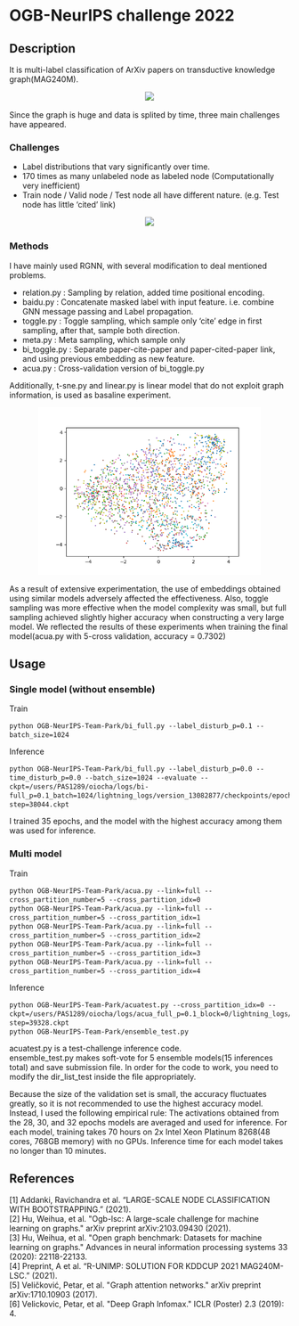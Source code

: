 # OGB-NeurIPS challenge 2022

## Description
It is multi-label classification of ArXiv papers on transductive knowledge graph(MAG240M).

<p align="center">
  <img width="500" src="https://user-images.githubusercontent.com/100084401/199390976-887f7b28-0e51-4044-ad3f-6d39c35a618f.png">
</p>

Since the graph is huge and data is splited by time, three main challenges have appeared.


### Challenges
- Label distributions that vary significantly over time.
- 170 times as many unlabeled node as labeled node (Computationally very inefficient)
- Train node / Valid node / Test node all have different nature. (e.g. Test node has little ‘cited’ link)
<p align="center">
  <img width="650" src="https://user-images.githubusercontent.com/100084401/199393651-12cfb4c1-ee63-489e-80bf-be0c79e2720c.png">
</p>



### Methods
I have mainly used RGNN, with several modification to deal mentioned problems.
- relation.py : Sampling by relation, added time positional encoding.
- baidu.py : Concatenate masked label with input feature. i.e. combine GNN message passing and Label propagation.
- toggle.py : Toggle sampling, which sample only ‘cite’ edge in first sampling, after that, sample both direction.
- meta.py : Meta sampling, which sample only
- bi_toggle.py : Separate paper-cite-paper and paper-cited-paper link, and using previous embedding as new feature.
- acua.py : Cross-validation version of bi_toggle.py

Additionally, t-sne.py and linear.py is linear model that do not exploit graph information, is used as basaline experiment.
<p align="center">
  <img width="400" src="https://github.com/jun-pac/OGB-NeurIPS-Team-Park/blob/master/Analysis/TSNE-2000_1000.png?raw=true">
</p>

As a result of extensive experimentation, the use of embeddings obtained using similar models adversely affected the effectiveness. Also, toggle sampling was more effective when the model complexity was small, but full sampling achieved slightly higher accuracy when constructing a very large model. We reflected the results of these experiments when training the final model(acua.py with 5-cross validation, accuracy = 0.7302)



## Usage
### Single model (without ensemble)
Train
```
python OGB-NeurIPS-Team-Park/bi_full.py --label_disturb_p=0.1 --batch_size=1024 
```

Inference
```
python OGB-NeurIPS-Team-Park/bi_full.py --label_disturb_p=0.0 --time_disturb_p=0.0 --batch_size=1024 --evaluate --ckpt=/users/PAS1289/oiocha/logs/bi-full_p=0.1_batch=1024/lightning_logs/version_13082877/checkpoints/epoch=34-step=38044.ckpt
```
I trained 35 epochs, and the model with the highest accuracy among them was used for inference.



### Multi model
Train
```
python OGB-NeurIPS-Team-Park/acua.py --link=full --cross_partition_number=5 --cross_partition_idx=0
python OGB-NeurIPS-Team-Park/acua.py --link=full --cross_partition_number=5 --cross_partition_idx=1
python OGB-NeurIPS-Team-Park/acua.py --link=full --cross_partition_number=5 --cross_partition_idx=2
python OGB-NeurIPS-Team-Park/acua.py --link=full --cross_partition_number=5 --cross_partition_idx=3
python OGB-NeurIPS-Team-Park/acua.py --link=full --cross_partition_number=5 --cross_partition_idx=4
```

Inference
```
python OGB-NeurIPS-Team-Park/acuatest.py --cross_partition_idx=0 --ckpt=/users/PAS1289/oiocha/logs/acua_full_p=0.1_block=0/lightning_logs/version_13341040/checkpoints/epoch=32-step=39328.ckpt
python OGB-NeurIPS-Team-Park/ensemble_test.py
```
acuatest.py is a test-challenge inference code.\
ensemble_test.py makes soft-vote for 5 ensemble models(15 inferences total) and save submission file. In order for the code to work, you need to modify the dir_list_test inside the file appropriately.

Because the size of the validation set is small, the accuracy fluctuates greatly, so it is not recommended to use the highest accuracy model. Instead, I used the following empirical rule: The activations obtained from the 28, 30, and 32 epochs models are averaged and used for inference. For each model, training takes 70 hours on 2x Intel Xeon Platinum 8268(48 cores, 768GB memory) with no GPUs. Inference time for each model takes no longer than 10 minutes.




## References
[1] Addanki, Ravichandra et al. “LARGE-SCALE NODE CLASSIFICATION WITH BOOTSTRAPPING.” (2021).\
[2] Hu, Weihua, et al. "Ogb-lsc: A large-scale challenge for machine learning on graphs." arXiv preprint arXiv:2103.09430 (2021).\
[3] Hu, Weihua, et al. "Open graph benchmark: Datasets for machine learning on graphs." Advances in neural information processing systems 33 (2020): 22118-22133.\
[4] Preprint, A et al. “R-UNIMP: SOLUTION FOR KDDCUP 2021 MAG240M-LSC.” (2021).\
[5] Veličković, Petar, et al. "Graph attention networks." arXiv preprint arXiv:1710.10903 (2017).\
[6] Velickovic, Petar, et al. "Deep Graph Infomax." ICLR (Poster) 2.3 (2019): 4.

